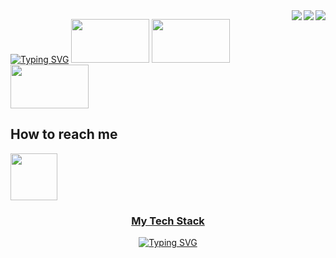 
<img align="right" src="http://github-readme-streak-stats.herokuapp.com?user=Dennis-1am&theme=blueberry&border_radius=5&card_width=500" />
<img align="right" src="https://github-readme-stats.vercel.app/api?username=Dennis-1am&show_icons=true&theme=blueberry&card_width=500" />
<img align="right" src="https://github-readme-stats.vercel.app/api/top-langs/?username=Dennis-1am&card_width=500&layout=compact&show_icons=true&theme=blueberry"/>

<a href="https://git.io/typing-svg"><img src="https://readme-typing-svg.demolab.com?font=Fira+Code&size=30&duration=500&pause=1000&color=177EF7&multiline=true&width=435&height=100&lines=Currently 😀😀😀😀;Learning ........" alt="Typing SVG" /></a>
<img width="125" height="70" src="https://www.w3schools.com/aws/images/awslogo.png" />
<img width="125" height="70" src="https://upload.wikimedia.org/wikipedia/commons/a/a7/React-icon.svg" />
<img width="125" height="70" src="https://upload.wikimedia.org/wikipedia/commons/d/d9/Node.js_logo.svg" />

<h2> How to reach me </h2>
<a href="https://www.linkedin.com/in/dennis-1am/"> <img width="75" height="75" src="https://upload.wikimedia.org/wikipedia/commons/c/ca/LinkedIn_logo_initials.png">
 
 <div align = "center" >
  <h3> My Tech Stack </h3>
 <a href="https://git.io/typing-svg"><img src="https://readme-typing-svg.demolab.com?font=Fira+Code&size=40&duration=500&pause=1000&color=177EF7&multiline=true&width=435&height=100&lines=To Be Filled" alt="Typing SVG" /></a>
 </div>
  
